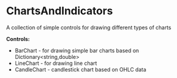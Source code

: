 # ChartsAndIndicators
A collection of simple controls for drawing different types of charts 

**Controls:**
- BarChart - for drawing simple bar charts based on Dictionary<string,double>
- LineChart - for drawing line chart
- CandleChart - candlestick chart based on OHLC data
